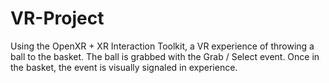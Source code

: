 # VR-Project
Using the OpenXR + XR Interaction Toolkit, a VR experience of throwing a ball to the basket. The ball is grabbed with the Grab / Select event. Once in the basket, the event is visually signaled in experience.
